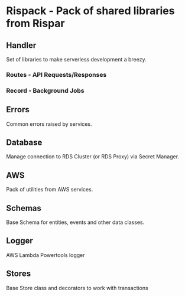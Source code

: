 # Rispack - Pack of shared libraries from Rispar


## Handler
Set of libraries to make serverless development a breezy.

### Routes - API Requests/Responses

### Record - Background Jobs


## Errors
Common errors raised by services.

## Database
Manage connection to RDS Cluster (or RDS Proxy) via Secret Manager.

## AWS
Pack of utilities from AWS services.

## Schemas
Base Schema for entities, events and other data classes.


## Logger
AWS Lambda Powertools logger
## Stores
Base Store class and decorators to work with transactions
